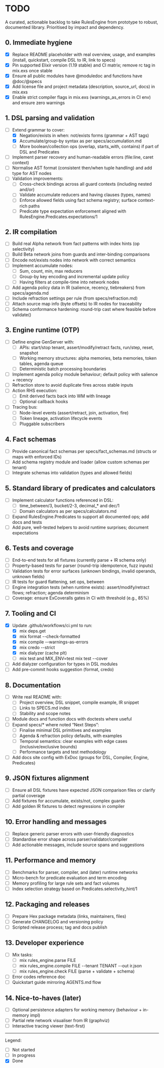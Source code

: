 # TODO

A curated, actionable backlog to take RulesEngine from prototype to robust, documented library. Prioritised by impact and dependency.

## 0. Immediate hygiene

- [x] Replace README placeholder with real overview, usage, and examples (install, quickstart, compile DSL to IR, link to specs)
- [x] Pin supported Elixir version (1.19 stable) and CI matrix; remove rc tag in mix.exs once stable
- [x] Ensure all public modules have @moduledoc and functions have @doc/@specs
- [x] Add license file and project metadata (description, source_url, docs) in mix.exs
- [x] Enable strict compiler flags in mix.exs (warnings_as_errors in CI env) and ensure zero warnings

## 1. DSL parsing and validation

- [ ] Extend grammar to cover:
  - [x] Negation/exists in when: not/exists forms (grammar + AST tags)
  - [x] Accumulate/group-by syntax as per specs/accumulation.md
  - [ ] More boolean/collection ops (overlap, starts_with, contains) if part of DSL and Predicates
- [ ] Implement parser recovery and human-readable errors (file:line, caret context)
- [ ] Normalise AST format (consistent then/when tuple handling) and add type for AST nodes
- [ ] Validation improvements:
  - [ ] Cross-check bindings across all guard contexts (including nested and/or)
  - [ ] Validate accumulate reducers and having clauses (types, names)
  - [ ] Enforce allowed fields using fact schema registry; surface context-rich paths
  - [ ] Predicate type expectation enforcement aligned with RulesEngine.Predicates.expectations/1

## 2. IR compilation

- [ ] Build real Alpha network from fact patterns with index hints (op selectivity)
- [ ] Build Beta network joins from guards and inter-binding comparisons
- [ ] Encode not/exists nodes into network with correct semantics
- [ ] Implement accumulate nodes:
  - [ ] Sum, count, min, max reducers
  - [ ] Group-by key encoding and incremental update policy
  - [ ] Having filters at compile-time into network nodes
- [ ] Add agenda policy data in IR (salience, recency, tiebreakers) from specs/agenda.md
- [ ] Include refraction settings per rule (from specs/refraction.md)
- [ ] Attach source map info (byte offsets) to IR nodes for traceability
- [ ] Schema conformance hardening: round-trip cast where feasible before validate()

## 3. Engine runtime (OTP)

- [ ] Define engine GenServer with:
  - [ ] APIs: start/stop tenant, assert/modify/retract facts, run/step, reset, snapshot
  - [ ] Working memory structures: alpha memories, beta memories, token tables, agenda queue
  - [ ] Deterministic batch processing boundaries
- [ ] Implement agenda policy module behaviour; default policy with salience + recency
- [ ] Refraction store to avoid duplicate fires across stable inputs
- [ ] Action RHS execution:
  - [ ] Emit derived facts back into WM with lineage
  - [ ] Optional callback hooks
- [ ] Tracing bus:
  - [ ] Node-level events (assert/retract, join, activation, fire)
  - [ ] Token lineage, activation lifecycle events
  - [ ] Pluggable subscribers

## 4. Fact schemas

- [ ] Provide canonical fact schemas per specs/fact_schemas.md (structs or maps with enforced IDs)
- [ ] Add schema registry module and loader (allow custom schemas per tenant)
- [ ] Integrate schemas into validation (types and allowed fields)

## 5. Standard library of predicates and calculators

- [ ] Implement calculator functions referenced in DSL:
  - [ ] time_between/3, bucket/2-3, decimal_* and dec/1
  - [ ] Domain calculators as per specs/calculators.md
- [ ] Expand RulesEngine.Predicates to support all documented ops; add docs and tests
- [ ] Add pure, well-tested helpers to avoid runtime surprises; document expectations

## 6. Tests and coverage

- [ ] End-to-end tests for all fixtures (currently parse + IR schema only)
- [ ] Property-based tests for parser (round-trip idempotence, fuzz inputs)
- [ ] Validation tests for error surfaces (unknown bindings, invalid operands, unknown fields)
- [ ] IR tests for guard flattening, set ops, between
- [ ] Engine integration tests (when runtime exists): assert/modify/retract flows; refraction; agenda determinism
- [ ] Coverage: ensure ExCoveralls gates in CI with threshold (e.g., 85%)

## 7. Tooling and CI

- [x] Update .github/workflows/ci.yml to run:
  - [x] mix deps.get
  - [x] mix format --check-formatted
  - [x] mix compile --warnings-as-errors
  - [x] mix credo --strict
  - [x] mix dialyzer (cache plt)
  - [ ] mix test and MIX_ENV=test mix test --cover
- [ ] Add dialyzer configuration for types in DSL modules
- [ ] Add pre-commit hooks suggestion (format, credo)

## 8. Documentation

- [ ] Write real README with:
  - [ ] Project overview, DSL snippet, compile example, IR snippet
  - [ ] Links to SPECS.md index
  - [ ] Stability and scope notes
- [ ] Module docs and function docs with doctests where useful
- [ ] Expand specs/* where noted “Next Steps”:
  - [ ] Finalise minimal DSL primitives and examples
  - [ ] Agenda & refraction policy defaults, with examples
  - [ ] Temporal semantics: clear examples with edge cases (inclusive/exclusive bounds)
  - [ ] Performance targets and test methodology
- [ ] Add docs site config with ExDoc (groups for DSL, Compiler, Engine, Predicates)

## 9. JSON fixtures alignment

- [ ] Ensure all DSL fixtures have expected JSON comparison files or clarify partial coverage
- [ ] Add fixtures for accumulate, exists/not, complex guards
- [ ] Add golden IR fixtures to detect regressions in compiler

## 10. Error handling and messages

- [ ] Replace generic parser errors with user-friendly diagnostics
- [ ] Standardise error shape across parser/validator/compiler
- [ ] Add actionable messages, include source spans and suggestions

## 11. Performance and memory

- [ ] Benchmarks for parser, compiler, and (later) runtime networks
- [ ] Micro-bench for predicate evaluation and term encoding
- [ ] Memory profiling for large rule sets and fact volumes
- [ ] Index selection strategy based on Predicates.selectivity_hint/1

## 12. Packaging and releases

- [ ] Prepare Hex package metadata (links, maintainers, files)
- [ ] Generate CHANGELOG and versioning policy
- [ ] Scripted release process; tag and docs publish

## 13. Developer experience

- [ ] Mix tasks:
  - [ ] mix rules_engine.parse FILE
  - [ ] mix rules_engine.compile FILE --tenant TENANT --out ir.json
  - [ ] mix rules_engine.check FILE (parse + validate + schema)
- [ ] Error codes reference doc
- [ ] Quickstart guide mirroring AGENTS.md flow

## 14. Nice-to-haves (later)

- [ ] Optional persistence adapters for working memory (behaviour + in-memory impl)
- [ ] Partial rete network visualiser from IR (graphviz)
- [ ] Interactive tracing viewer (text-first)

---

Legend:
- [ ] Not started
- [ ] In progress
- [x] Done
